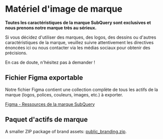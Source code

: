 # Matériel d'image de marque

**Toutes les caractéristiques de la marque SubQuery sont exclusives et nous prenons notre marque très au sérieux.**

Si vous décidez d'utiliser des marques, des logos, des dessins ou d'autres caractéristiques de la marque, veuillez suivre attentivement les directives énoncées ici ou nous contacter via les médias sociaux pour obtenir des précisions.

En cas de doute, n'hésitez pas à demander !

## Fichier Figma exportable

Notre fichier Figma contient une collection complète de tous les actifs de la marque (logos, polices, couleurs, images, etc.) à exporter.

[Figma - Ressources de la marque SubQuery](https://www.figma.com/file/AaCXaOcElrlbxq8fz39sJU/SubQuery-Brand-Resources?node-id=3%3A2)

## Paquet d'actifs de marque

A smaller ZIP package of brand assets: [public_branding.zip](https://static.subquery.network/public_branding.zip).